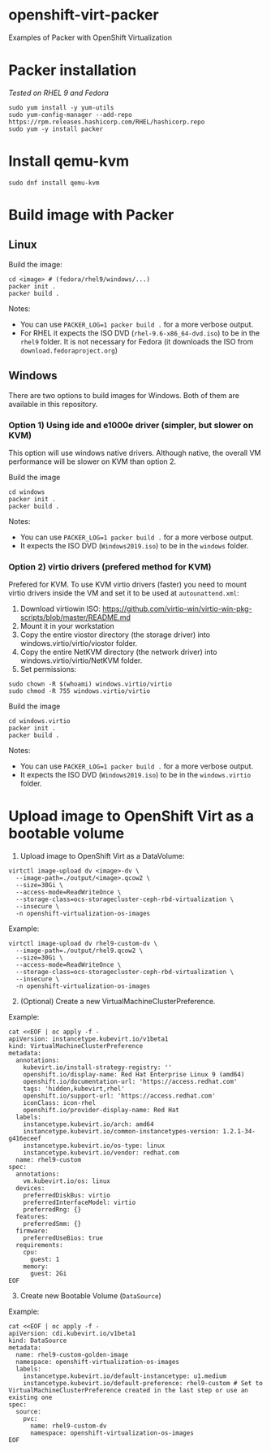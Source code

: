 # openshift-virt-packer
Examples of Packer with OpenShift Virtualization

# Packer installation

_Tested on RHEL 9 and Fedora_

```
sudo yum install -y yum-utils
sudo yum-config-manager --add-repo https://rpm.releases.hashicorp.com/RHEL/hashicorp.repo
sudo yum -y install packer
```

# Install qemu-kvm

```
sudo dnf install qemu-kvm
```

# Build image with Packer

## Linux

Build the image:

```
cd <image> # (fedora/rhel9/windows/...)
packer init .
packer build .
```

Notes: 
* You can use `PACKER_LOG=1 packer build .` for a more verbose output.
* For RHEL it expects the ISO DVD (`rhel-9.6-x86_64-dvd.iso`) to be in the `rhel9` folder. It is not necessary for Fedora (it downloads the ISO from `download.fedoraproject.org`)

## Windows

There are two options to build images for Windows. Both of them are available in this repository.

### Option 1) Using ide and e1000e driver (simpler, but slower on KVM)

This option will use windows native drivers. Although native, the overall VM performance will be slower on KVM than option 2.

Build the image
```
cd windows
packer init .
packer build .
```

Notes: 
* You can use `PACKER_LOG=1 packer build .` for a more verbose output.
* It expects the ISO DVD (`Windows2019.iso`) to be in the `windows` folder.

### Option 2) virtio drivers (prefered method for KVM)

Prefered for KVM. To use KVM virtio drivers (faster) you need to mount virtio drivers inside the VM and set it to be used at `autounattend.xml`:

1. Download virtiowin ISO: https://github.com/virtio-win/virtio-win-pkg-scripts/blob/master/README.md
2. Mount it in your workstation
3. Copy the entire viostor directory (the storage driver) into windows.virtio/virtio/viostor folder.
4. Copy the entire NetKVM directory (the network driver) into windows.virtio/virtio/NetKVM folder.
5. Set permissions:

```
sudo chown -R $(whoami) windows.virtio/virtio
sudo chmod -R 755 windows.virtio/virtio
```

Build the image
```
cd windows.virtio
packer init .
packer build .
```

Notes: 
* You can use `PACKER_LOG=1 packer build .` for a more verbose output.
* It expects the ISO DVD (`Windows2019.iso`) to be in the `windows.virtio` folder.

# Upload image to OpenShift Virt as a bootable volume

1. Upload image to OpenShift Virt as a DataVolume:
```
virtctl image-upload dv <image>-dv \
  --image-path=./output/<image>.qcow2 \
  --size=30Gi \
  --access-mode=ReadWriteOnce \
  --storage-class=ocs-storagecluster-ceph-rbd-virtualization \
  --insecure \
  -n openshift-virtualization-os-images
```

Example:
```
virtctl image-upload dv rhel9-custom-dv \
  --image-path=./output/rhel9.qcow2 \
  --size=30Gi \
  --access-mode=ReadWriteOnce \
  --storage-class=ocs-storagecluster-ceph-rbd-virtualization \
  --insecure \
  -n openshift-virtualization-os-images
```

2. (Optional) Create a new VirtualMachineClusterPreference.

Example:

```
cat <<EOF | oc apply -f -
apiVersion: instancetype.kubevirt.io/v1beta1
kind: VirtualMachineClusterPreference
metadata:
  annotations:
    kubevirt.io/install-strategy-registry: ''
    openshift.io/display-name: Red Hat Enterprise Linux 9 (amd64)
    openshift.io/documentation-url: 'https://access.redhat.com'
    tags: 'hidden,kubevirt,rhel'
    openshift.io/support-url: 'https://access.redhat.com'
    iconClass: icon-rhel
    openshift.io/provider-display-name: Red Hat
  labels:
    instancetype.kubevirt.io/arch: amd64
    instancetype.kubevirt.io/common-instancetypes-version: 1.2.1-34-g416eceef
    instancetype.kubevirt.io/os-type: linux
    instancetype.kubevirt.io/vendor: redhat.com
  name: rhel9-custom
spec:
  annotations:
    vm.kubevirt.io/os: linux
  devices:
    preferredDiskBus: virtio
    preferredInterfaceModel: virtio
    preferredRng: {}
  features:
    preferredSmm: {}
  firmware:
    preferredUseBios: true
  requirements:
    cpu:
      guest: 1
    memory:
      guest: 2Gi
EOF
```

3. Create new Bootable Volume (`DataSource`)

Example:
```
cat <<EOF | oc apply -f -
apiVersion: cdi.kubevirt.io/v1beta1
kind: DataSource
metadata:
  name: rhel9-custom-golden-image
  namespace: openshift-virtualization-os-images
  labels:
    instancetype.kubevirt.io/default-instancetype: u1.medium
    instancetype.kubevirt.io/default-preference: rhel9-custom # Set to VirtualMachineClusterPreference created in the last step or use an existing one
spec:
  source:
    pvc:
      name: rhel9-custom-dv
      namespace: openshift-virtualization-os-images
EOF
```
